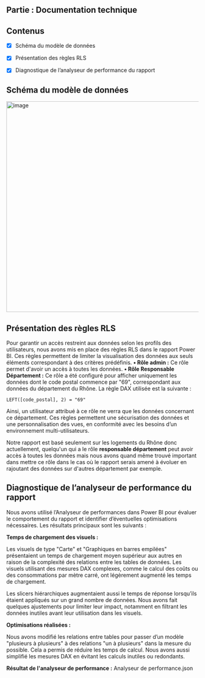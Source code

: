 ## Partie : Documentation technique

## Contenus

- [x] Schéma du modèle de données
- [x] Présentation des règles RLS
- [x] Diagnostique de l’analyseur de performance du rapport


##  Schéma du modèle de données
<img width="550" alt="image" src="https://github.com/user-attachments/assets/ed2399b5-17b4-41a9-ba49-7fd09dc1eba0" />

## Présentation des règles RLS

Pour garantir un accès restreint aux données selon les profils des utilisateurs, nous avons mis en place des règles RLS dans le rapport Power BI. Ces règles permettent de limiter la visualisation des données aux seuls éléments correspondant à des critères prédéfinis.
**•	Rôle admin :** Ce rôle permet d'avoir un accès à toutes les données.
**•	Rôle Responsable Département :** Ce rôle a été configuré pour afficher uniquement les données dont le code postal commence par "69", correspondant aux données du département du Rhône. La règle DAX utilisée est la suivante :
```
LEFT([code_postal], 2) = "69"
```
Ainsi, un utilisateur attribué à ce rôle ne verra que les données concernant ce département.
Ces règles permettent une sécurisation des données et une personnalisation des vues, en conformité avec les besoins d’un environnement multi-utilisateurs.

Notre rapport est basé seulement sur les logements du Rhône donc actuellement, quelqu'un qui a le rôle **responsable département** peut avoir accès à toutes les données mais nous avons quand même trouvé important dans mettre ce rôle dans le cas où le rapport serais amené à évoluer en rajoutant des données sur d'autres département par exemple.

## Diagnostique de l’analyseur de performance du rapport

Nous avons utilisé l’Analyseur de performances dans Power BI pour évaluer le comportement du rapport et identifier d’éventuelles optimisations nécessaires. Les résultats principaux sont les suivants :

**Temps de chargement des visuels :**

Les visuels de type "Carte" et "Graphiques en barres empilées" présentaient un temps de chargement moyen supérieur aux autres en raison de la complexité des relations entre les tables de données.
Les visuels utilisant des mesures DAX complexes, comme le calcul des coûts ou des consommations par mètre carré, ont légèrement augmenté les temps de chargement.

Les slicers hiérarchiques augmentaient aussi le temps de réponse lorsqu’ils étaient appliqués sur un grand nombre de données. Nous avons fait quelques ajustements pour limiter leur impact, notamment en filtrant les données inutiles avant leur utilisation dans les visuels.

**Optimisations réalisées :**

Nous avons modifié les relations entre tables pour passer d’un modèle "plusieurs à plusieurs" à des relations "un à plusieurs" dans la mesure du possible. Cela a permis de réduire les temps de calcul.
Nous avons aussi simplifié les mesures DAX en évitant les calculs inutiles ou redondants.

**Résultat de l'analyseur de performance :** Analyseur de performance.json
